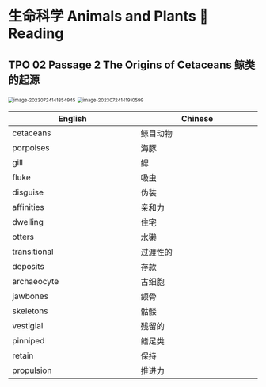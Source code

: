 # 生命科学 Animals and Plants 📖Reading

<style>
table th:first-of-type {
    width: 300pt;
}
table th:nth-of-type(2) {
    width: 300pt;
}
</style>

## TPO 02 Passage 2 The Origins of Cetaceans 鲸类的起源

<img src="https://cdn.jsdelivr.net/gh/Zhu-Shatong/cloudimg/img/image-20230724141854945.png" alt="image-20230724141854945" style="zoom:67%;" />

<img src="https://cdn.jsdelivr.net/gh/Zhu-Shatong/cloudimg/img/image-20230724141910599.png" alt="image-20230724141910599" style="zoom:67%;" />

| English      | Chinese  |
| ------------ | -------- |
| cetaceans    | 鲸目动物 |
| porpoises    | 海豚     |
| gill         | 鳃       |
| fluke        | 吸虫     |
| disguise     | 伪装     |
| affinities   | 亲和力   |
| dwelling     | 住宅     |
| otters       | 水獭     |
| transitional | 过渡性的 |
| deposits     | 存款     |
| archaeocyte  | 古细胞   |
| jawbones     | 颌骨     |
| skeletons    | 骷髅     |
| vestigial    | 残留的   |
| pinniped     | 鳍足类   |
| retain       | 保持     |
| propulsion   | 推进力   |
